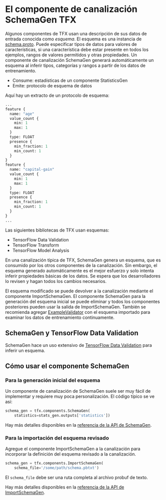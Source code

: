 # El componente de canalización SchemaGen TFX

Algunos componentes de TFX usan una descripción de sus datos de entrada conocida como *esquema*. El esquema es una instancia de [schema.proto](https://github.com/tensorflow/metadata/blob/master/tensorflow_metadata/proto/v0/schema.proto). Puede especificar tipos de datos para valores de características, si una característica debe estar presente en todos los ejemplos, rangos de valores permitidos y otras propiedades. Un componente de canalización SchemaGen generará automáticamente un esquema al inferir tipos, categorías y rangos a partir de los datos de entrenamiento.

- Consume: estadísticas de un componente StatisticsGen
- Emite: protocolo de esquema de datos

Aquí hay un extracto de un protocolo de esquema:

```proto
...
feature {
  name: "age"
  value_count {
    min: 1
    max: 1
  }
  type: FLOAT
  presence {
    min_fraction: 1
    min_count: 1
  }
}
feature {
  name: "capital-gain"
  value_count {
    min: 1
    max: 1
  }
  type: FLOAT
  presence {
    min_fraction: 1
    min_count: 1
  }
}
...
```

Las siguientes bibliotecas de TFX usan esquemas:

- TensorFlow Data Validation
- TensorFlow Transform
- TensorFlow Model Analysis

En una canalización típica de TFX, SchemaGen genera un esquema, que es consumido por los otros componentes de la canalización. Sin embargo, el esquema generado automáticamente es el mejor esfuerzo y solo intenta inferir propiedades básicas de los datos. Se espera que los desarrolladores lo revisen y hagan todos los cambios necesarios.

El esquema modificado se puede devolver a la canalización mediante el componente ImportSchemaGen. El componente SchemaGen para la generación del esquema inicial se puede eliminar y todos los componentes posteriores pueden usar la salida de ImportSchemaGen. También se recomienda agregar [ExampleValidator](https://www.tensorflow.org/tfx/guide/exampleval) con el esquema importado para examinar los datos de entrenamiento continuamente.

## SchemaGen y TensorFlow Data Validation

SchemaGen hace un uso extensivo de [TensorFlow Data Validation](tfdv.md) para inferir un esquema.

## Cómo usar el componente SchemaGen

### Para la generación inicial del esquema

Un componente de canalización de SchemaGen suele ser muy fácil de implementar y requiere muy poca personalización. El código típico se ve así:

```python
schema_gen = tfx.components.SchemaGen(
    statistics=stats_gen.outputs['statistics'])
```

Hay más detalles disponibles en la [referencia de la API de SchemaGen](https://www.tensorflow.org/tfx/api_docs/python/tfx/v1/components/SchemaGen).

### Para la importación del esquema revisado

Agregue el componente ImportSchemaGen a la canalización para incorporar la definición del esquema revisado a la canalización.

```python
schema_gen = tfx.components.ImportSchemaGen(
    schema_file='/some/path/schema.pbtxt')
```

El `schema_file` debe ser una ruta completa al archivo probuf de texto.

Hay más detalles disponibles en la [referencia de la API de ImportSchemaGen](https://www.tensorflow.org/tfx/api_docs/python/tfx/v1/components/ImportSchemaGen).
